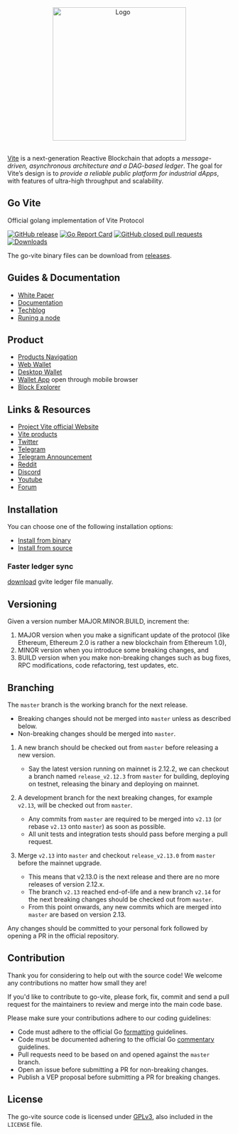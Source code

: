 <div align="center">
    <img src="https://github.com/vitelabs/doc.vite.org/blob/master/docs/.vuepress/public/logo_black.svg" alt="Logo" width='300px' height='auto'/>
</div>

<br />

[Vite](https://vite.org) is a next-generation Reactive Blockchain that adopts a _message-driven, asynchronous architecture and a DAG-based ledger_.
The goal for Vite’s design is to _provide a reliable public platform for industrial dApps_, with features of ultra-high throughput and scalability.

## Go Vite

Official golang implementation of Vite Protocol

[![GitHub release](https://img.shields.io/github/release/vitelabs/go-vite.svg)](https://github.com/vitelabs/go-vite/releases)
[![Go Report Card](https://goreportcard.com/badge/github.com/vitelabs/go-vite)](https://goreportcard.com/report/github.com/vitelabs/go-vite)
[![GitHub closed pull requests](https://img.shields.io/github/issues-pr-closed/vitelabs/go-vite.svg)](https://github.com/vitelabs/go-vite/pulls)
[![Downloads](https://img.shields.io/github/downloads/vitelabs/go-vite/total.svg)](https://github.com/vitelabs/go-vite/releases)


The go-vite binary files can be download from [releases](https://github.com/vitelabs/go-vite/releases).


## Guides & Documentation
   * [White Paper](https://github.com/vitelabs/whitepaper/blob/master/vite_en.pdf)
   * [Documentation](https://docs.vite.org)
   * [Techblog](https://docs.vite.org/vite-docs/articles/)
   * [Runing a node](https://vite.wiki/tutorial/node/install.html) 

## Product
   * [Products Navigation](https://vite.net)
   * [Web Wallet](https://wallet.vite.net)
   * [Desktop Wallet](https://github.com/vitelabs/vite-wallet)
   * [Wallet App](https://app.vite.net) open through mobile browser
   * [Block Explorer](https://vitescan.io/)

## Links & Resources
   * [Project Vite official Website](https://www.vite.org/)
   * [Vite products](https://vite.net)
   * [Twitter](https://twitter.com/vitelabs)
   * [Telegram](https://t.me/vite_en)
   * [Telegram Announcement](https://t.me/vite_ann)
   * [Reddit](https://www.reddit.com/r/vitelabs)
   * [Discord](https://discordapp.com/invite/CsVY76q)
   * [Youtube](https://www.youtube.com/channel/UC8qft2rEzBnP9yJOGdsJBVg)
   * [Forum](https://forum.vite.net/)

## Installation

You can choose one of the following installation options:

- [Install from binary](https://docs.vite.org/vite-docs/tutorial/node/install.html#install-from-binary)
- [Install from source](https://docs.vite.org/vite-docs/tutorial/node/install.html#install-from-source)

### Faster ledger sync

[download](ledger_snapshot.md) gvite ledger file manually.

## Versioning

Given a version number MAJOR.MINOR.BUILD, increment the:

1. MAJOR version when you make a significant update of the protocol (like Ethereum, Ethereum 2.0 is rather a new blockchain from Ethereum 1.0),
2. MINOR version when you introduce some breaking changes, and
3. BUILD version when you make non-breaking changes such as bug fixes, RPC modifications, code refactoring, test updates, etc.

## Branching

The `master` branch is the working branch for the next release. 
- Breaking changes should not be merged into `master` unless as described below.
- Non-breaking changes should be merged into `master`.

1) A new branch should be checked out from `master` before releasing a new version. 
    - Say the latest version running on mainnet is 2.12.2, we can checkout a branch named `release_v2.12.3` from `master` for building, deploying on testnet, releasing the binary and deploying on mainnet.

2) A development branch for the next breaking changes, for example `v2.13`, will be checked out from `master`. 
    - Any commits from `master` are required to be merged into `v2.13` (or rebase `v2.13` onto `master`) as soon as possible. 
    - All unit tests and integration tests should pass before merging a pull request.

3) Merge `v2.13` into `master` and checkout `release_v2.13.0` from `master` before the mainnet upgrade. 
    - This means that v2.13.0 is the next release and there are no more releases of version 2.12.x. 
    - The branch `v2.13` reached end-of-life and a new branch `v2.14` for the next breaking changes should be checked out from `master`.
    - From this point onwards, any new commits which are merged into `master` are based on version 2.13.

Any changes should be committed to your personal fork followed by opening a PR in the official repository.

## Contribution

Thank you for considering to help out with the source code! We welcome any contributions no matter how small they are!

If you'd like to contribute to go-vite, please fork, fix, commit and send a pull request for the maintainers to review and merge into the main code base.

Please make sure your contributions adhere to our coding guidelines:

- Code must adhere to the official Go [formatting](https://golang.org/doc/effective_go.html#formatting) guidelines.
- Code must be documented adhering to the official Go [commentary](https://golang.org/doc/effective_go.html#commentary) guidelines.
- Pull requests need to be based on and opened against the `master` branch.
- Open an issue before submitting a PR for non-breaking changes.
- Publish a VEP proposal before submitting a PR for breaking changes.

## License

The go-vite source code is licensed under [GPLv3](https://www.gnu.org/licenses/gpl-3.0.html), also included in the `LICENSE` file.